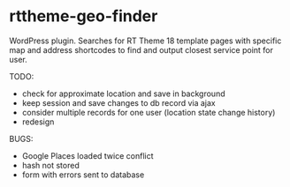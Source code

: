 rttheme-geo-finder
==================

WordPress plugin. Searches for RT Theme 18 template pages with specific map and address shortcodes to find and output closest service point for user.

TODO:

* check for approximate location and save in background
* keep session and save changes to db record via ajax
* consider multiple records for one user (location state change history)
* redesign

BUGS:

* Google Places loaded twice conflict
* hash not stored
* form with errors sent to database
